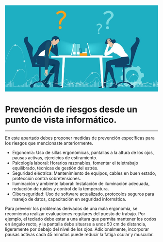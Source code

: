 ![Prevención de riesgos](img/prevencionRiesgos.jpg)

# Prevención de riesgos desde un punto de vista informático.

---

En este apartado debes proponer medidas de prevención específicas para los riesgos que mencionaste anteriormente.

- Ergonomía: Uso de sillas ergonómicas, pantallas a la altura de los ojos, pausas activas, ejercicios de estiramiento.
- Psicología laboral: Horarios razonables, fomentar el teletrabajo equilibrado, técnicas de gestión del estrés.
- Seguridad eléctrica: Mantenimiento de equipos, cables en buen estado, protección contra sobretensiones.
- Iluminación y ambiente laboral: Instalación de iluminación adecuada, reducción de ruidos y control de la temperatura.
- Ciberseguridad: Uso de software actualizado, protocolos seguros para manejo de datos, capacitación en seguridad informática.

Para prevenir los problemas derivados de una mala ergonomía, se recomienda realizar evaluaciones regulares del puesto de trabajo. 
Por ejemplo, el teclado debe estar a una altura que permita mantener los codos en ángulo recto, y la pantalla debe situarse a unos 50 cm de distancia, ligeramente por debajo del nivel de los ojos. 
Adicionalmente, incorporar pausas activas cada 45 minutos puede reducir la fatiga ocular y muscular.
